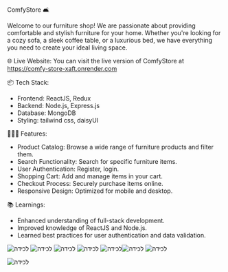 ComfyStore 🛋️

Welcome to our furniture shop! We are passionate about providing comfortable and stylish furniture for your home. Whether you're looking for a cozy sofa, a sleek coffee table, or a luxurious bed, we have everything you need to create your ideal living space.

🌐 Live Website:
You can visit the live version of ComfyStore at https://comfy-store-xaft.onrender.com

📦 Tech Stack:
* Frontend: ReactJS, Redux
* Backend: Node.js, Express.js
* Database: MongoDB
* Styling: tailwind css, daisyUI

👩🏽‍🍳 Features:
* Product Catalog: Browse a wide range of furniture products and filter them.
* Search Functionality: Search for specific furniture items.
* User Authentication: Register, login.
* Shopping Cart: Add and manage items in your cart.
* Checkout Process: Securely purchase items online.
* Responsive Design: Optimized for mobile and desktop.

📚 Learnings:

* Enhanced understanding of full-stack development.
* Improved knowledge of ReactJS and Node.js.
* Learned best practices for user authentication and data validation.

  
![‏‏לכידה](https://github.com/Amir2210/comfy-store-frontend/assets/107459404/d590db91-c17d-41cf-b466-274c4af75db5)
![‏‏לכידה](https://github.com/Amir2210/comfy-store-frontend/assets/107459404/bc8d31c5-7193-4816-8423-069b71211e23)
![‏‏לכידה](https://github.com/Amir2210/comfy-store-frontend/assets/107459404/5d31c84a-8e9c-4512-b6db-0e7f9db6e0ef)
![‏‏לכידה](https://github.com/Amir2210/comfy-store-frontend/assets/107459404/2299d12d-e633-4d3c-b7ab-1a6339862605)
![‏‏לכידה](https://github.com/Amir2210/comfy-store-frontend/assets/107459404/b085a9ac-9778-4ad1-a181-6bb423348411)![‏‏לכידה](https://github.com/Amir2210/comfy-store-frontend/assets/107459404/314374ed-1c22-4ae4-868b-b7e537cf66c2)
![‏‏לכידה](https://github.com/Amir2210/comfy-store-frontend/assets/107459404/bb13391f-a0fb-4b0e-979c-13766983735b![‏‏לכידה](https://github.com/Amir2210/comfy-store-frontend/assets/107459404/9227ac4b-b532-41c5-901c-730ad1ac38a7)
)

![‏‏לכידה](https://github.com/Amir2210/comfy-store-frontend/assets/107459404/5656e9c6-290b-444e-9ac5-af978498c224)
